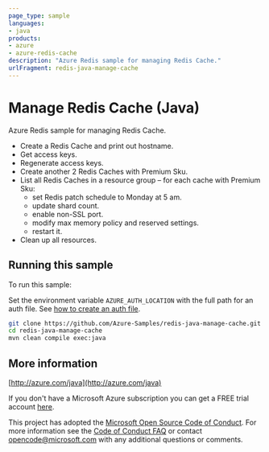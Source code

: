 ```yaml
---
page_type: sample
languages:
- java
products:
- azure
- azure-redis-cache
description: "Azure Redis sample for managing Redis Cache."
urlFragment: redis-java-manage-cache
---
```


# Manage Redis Cache (Java)

Azure Redis sample for managing Redis Cache.

- Create a Redis Cache and print out hostname.
- Get access keys.
- Regenerate access keys.
- Create another 2 Redis Caches with Premium Sku.
- List all Redis Caches in a resource group – for each cache with Premium Sku:
  - set Redis patch schedule to Monday at 5 am.
  - update shard count.
  - enable non-SSL port.
  - modify max memory policy and reserved settings.
  - restart it.
- Clean up all resources.
 

## Running this sample

To run this sample:

Set the environment variable `AZURE_AUTH_LOCATION` with the full path for an auth file. See [how to create an auth file](https://github.com/Azure/azure-libraries-for-java/blob/master/AUTH.md).

```bash
git clone https://github.com/Azure-Samples/redis-java-manage-cache.git
cd redis-java-manage-cache
mvn clean compile exec:java
```

## More information

[http://azure.com/java](http://azure.com/java)

If you don't have a Microsoft Azure subscription you can get a FREE trial account [here](http://go.microsoft.com/fwlink/?LinkId=330212).

This project has adopted the [Microsoft Open Source Code of Conduct](https://opensource.microsoft.com/codeofconduct/). For more information see the [Code of Conduct FAQ](https://opensource.microsoft.com/codeofconduct/faq/) or contact [opencode@microsoft.com](mailto:opencode@microsoft.com) with any additional questions or comments.
